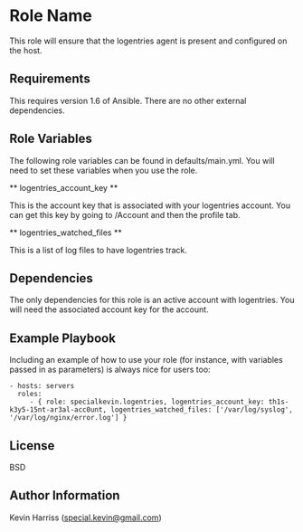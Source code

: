 Role Name
========

This role will ensure that the logentries agent is present and configured on the host.

Requirements
------------

This requires version 1.6 of Ansible. There are no other external dependencies.

Role Variables
--------------

The following role variables can be found in defaults/main.yml. You will need to set these variables when you use the role.

** logentries_account_key **

This is the account key that is associated with your logentries account. You can get this key by going to /Account and then the profile tab.

** logentries_watched_files **

This is a list of log files to have logentries track.

Dependencies
------------

The only dependencies for this role is an active account with logentries. You will need the associated account key for the account.

Example Playbook
-------------------------

Including an example of how to use your role (for instance, with variables passed in as parameters) is always nice for users too:

    - hosts: servers
      roles:
         - { role: specialkevin.logentries, logentries_account_key: th1s-k3y5-15nt-ar3al-acc0unt, logentries_watched_files: ['/var/log/syslog', '/var/log/nginx/error.log'] }

License
-------

BSD

Author Information
------------------

Kevin Harriss (special.kevin@gmail.com)
